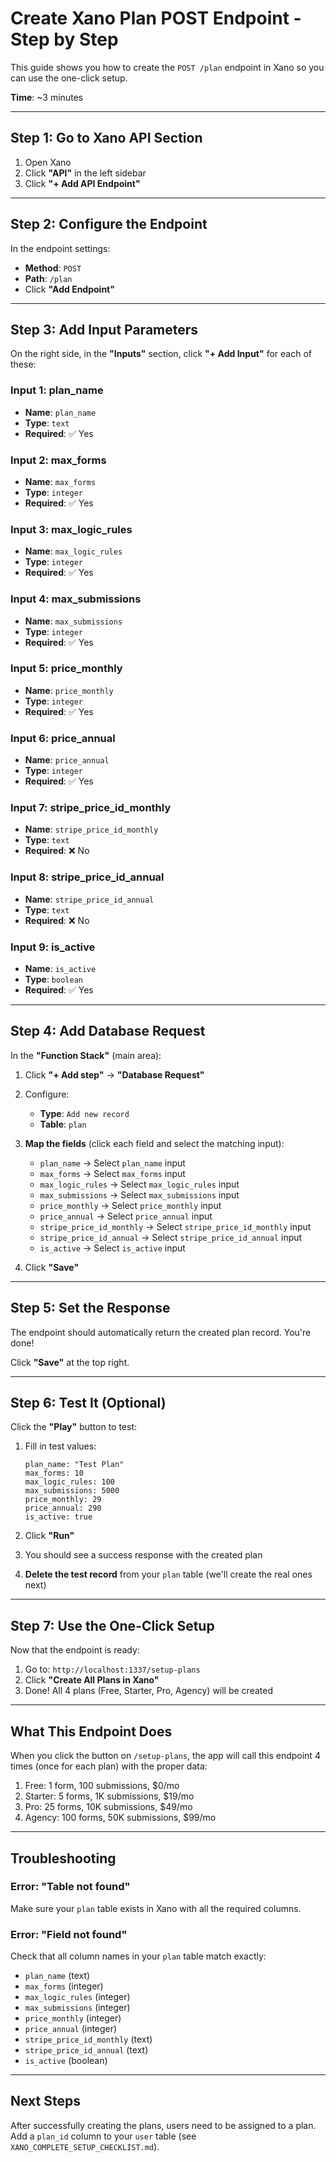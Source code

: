# Create Xano Plan POST Endpoint - Step by Step

This guide shows you how to create the `POST /plan` endpoint in Xano so you can use the one-click setup.

**Time**: ~3 minutes

---

## Step 1: Go to Xano API Section

1. Open Xano
2. Click **"API"** in the left sidebar
3. Click **"+ Add API Endpoint"**

---

## Step 2: Configure the Endpoint

In the endpoint settings:

- **Method**: `POST`
- **Path**: `/plan`
- Click **"Add Endpoint"**

---

## Step 3: Add Input Parameters

On the right side, in the **"Inputs"** section, click **"+ Add Input"** for each of these:

### Input 1: plan_name
- **Name**: `plan_name`
- **Type**: `text`
- **Required**: ✅ Yes

### Input 2: max_forms
- **Name**: `max_forms`
- **Type**: `integer`
- **Required**: ✅ Yes

### Input 3: max_logic_rules
- **Name**: `max_logic_rules`
- **Type**: `integer`
- **Required**: ✅ Yes

### Input 4: max_submissions
- **Name**: `max_submissions`
- **Type**: `integer`
- **Required**: ✅ Yes

### Input 5: price_monthly
- **Name**: `price_monthly`
- **Type**: `integer`
- **Required**: ✅ Yes

### Input 6: price_annual
- **Name**: `price_annual`
- **Type**: `integer`
- **Required**: ✅ Yes

### Input 7: stripe_price_id_monthly
- **Name**: `stripe_price_id_monthly`
- **Type**: `text`
- **Required**: ❌ No

### Input 8: stripe_price_id_annual
- **Name**: `stripe_price_id_annual`
- **Type**: `text`
- **Required**: ❌ No

### Input 9: is_active
- **Name**: `is_active`
- **Type**: `boolean`
- **Required**: ✅ Yes

---

## Step 4: Add Database Request

In the **"Function Stack"** (main area):

1. Click **"+ Add step"** → **"Database Request"**
2. Configure:
   - **Type**: `Add new record`
   - **Table**: `plan`

3. **Map the fields** (click each field and select the matching input):
   - `plan_name` → Select `plan_name` input
   - `max_forms` → Select `max_forms` input
   - `max_logic_rules` → Select `max_logic_rules` input
   - `max_submissions` → Select `max_submissions` input
   - `price_monthly` → Select `price_monthly` input
   - `price_annual` → Select `price_annual` input
   - `stripe_price_id_monthly` → Select `stripe_price_id_monthly` input
   - `stripe_price_id_annual` → Select `stripe_price_id_annual` input
   - `is_active` → Select `is_active` input

4. Click **"Save"**

---

## Step 5: Set the Response

The endpoint should automatically return the created plan record. You're done!

Click **"Save"** at the top right.

---

## Step 6: Test It (Optional)

Click the **"Play"** button to test:

1. Fill in test values:
   ```
   plan_name: "Test Plan"
   max_forms: 10
   max_logic_rules: 100
   max_submissions: 5000
   price_monthly: 29
   price_annual: 290
   is_active: true
   ```

2. Click **"Run"**

3. You should see a success response with the created plan

4. **Delete the test record** from your `plan` table (we'll create the real ones next)

---

## Step 7: Use the One-Click Setup

Now that the endpoint is ready:

1. Go to: `http://localhost:1337/setup-plans`
2. Click **"Create All Plans in Xano"**
3. Done! All 4 plans (Free, Starter, Pro, Agency) will be created

---

## What This Endpoint Does

When you click the button on `/setup-plans`, the app will call this endpoint 4 times (once for each plan) with the proper data:

1. Free: 1 form, 100 submissions, $0/mo
2. Starter: 5 forms, 1K submissions, $19/mo
3. Pro: 25 forms, 10K submissions, $49/mo
4. Agency: 100 forms, 50K submissions, $99/mo

---

## Troubleshooting

### Error: "Table not found"
Make sure your `plan` table exists in Xano with all the required columns.

### Error: "Field not found"
Check that all column names in your `plan` table match exactly:
- `plan_name` (text)
- `max_forms` (integer)
- `max_logic_rules` (integer)
- `max_submissions` (integer)
- `price_monthly` (integer)
- `price_annual` (integer)
- `stripe_price_id_monthly` (text)
- `stripe_price_id_annual` (text)
- `is_active` (boolean)

---

## Next Steps

After successfully creating the plans, users need to be assigned to a plan. Add a `plan_id` column to your `user` table (see `XANO_COMPLETE_SETUP_CHECKLIST.md`).








